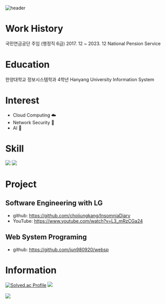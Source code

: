 ![header](https://capsule-render.vercel.app/api?text=👨‍💻👨‍💻👨‍💻&animation=fadeIn)
# Work History
 국민연금공단 주임 (행정직 6급) 2017. 12 ~ 2023. 12 National Pension Service

# Education
 한양대학교 정보시스템학과 4학년 Hanyang University Information System
 
# Interest
- Cloud Computing ☁️  
- Network Security 🔐  
- AI 🤖
   
# Skill
<img src="https://img.shields.io/badge/React-61DAFB?style=for-the-badge&logo=React&logoColor=white">
<img src="https://img.shields.io/badge/SpringBoot-6DB33F?style=for-the-badge&logo=Spring-Boot&logoColor=white">

# Project


## Software Engineering with LG  
- github: https://github.com/choijungkang/InsomniaDiary  
- YouTube: https://www.youtube.com/watch?v=L3_mRzCGa24  


## Web System Programing  
- github: https://github.com/jun980920/websp  



# Information
[![Solved.ac Profile](http://mazassumnida.wtf/api/v2/generate_badge?boj=junusong12)](https://solved.ac/junusng12/)
<img src="https://github-readme-stats.vercel.app/api/top-langs/?username=NOEL-code&layout=compact"><br><br>
<img src="https://github-readme-stats.vercel.app/api?username=NOEL-code&show_icons=true">




